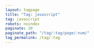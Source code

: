 ```yaml
---
layout: tagpage
title: "Tag: javascript"
tag: javascript
robots: noindex
paginate: 10
paginate_path: "/tag/:tag/page/:num/"
tag_permalink: /tag/:tag
---
```

